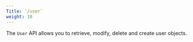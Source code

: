 ```yaml
---
Title: `/user`
weight: 10
---
```


The `User` API allows you to retrieve, modify, delete and create user objects.
